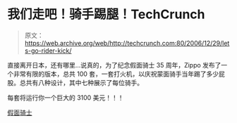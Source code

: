 # 我们走吧！骑手踢腿！TechCrunch

> 原文：<https://web.archive.org/web/http://techcrunch.com:80/2006/12/29/lets-go-rider-kick/>

直接离开日本，还有哪里…说真的，为了纪念假面骑士 35 周年，Zippo 发布了一个非常有限的版本，总共 100 套，一套打火机，以庆祝蒙面骑手当年踢了多少屁股。总共有八种设计，其中七种展示了每位骑手。

每套将运行你一个巨大的 3100 美元！！！

[假面骑士](https://web.archive.org/web/20221004115617/http://www.chara-zippo.com/special01.html)